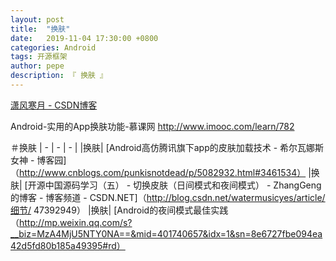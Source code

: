 ```yaml
---
layout: post
title:  "换肤"
date:   2019-11-04 17:30:00 +0800
categories: Android
tags: 开源框架
author: pepe
description: 『 换肤 』
---
```



[潇风寒月 - CSDN博客](https://blog.csdn.net/xfhy_)

Android-实用的App换肤功能-慕课网
http://www.imooc.com/learn/782

＃换肤
|  -  |  - 
|  -  |
|换肤| [Android高仿腾讯旗下app的皮肤加载技术 - 希尔瓦娜斯女神 - 博客园]（http://www.cnblogs.com/punkisnotdead/p/5082932.html#3461534）
|换肤| [开源中国源码学习（五） - 切换皮肤（日间模式和夜间模式） -  ZhangGeng的博客 - 博客频道 -  CSDN.NET]（http://blog.csdn.net/watermusicyes/article/细节/ 47392949）
|换肤| [Android的夜间模式最佳实践（http://mp.weixin.qq.com/s?__biz=MzA4MjU5NTY0NA==&mid=401740657&idx=1&sn=8e6727fbe094ea42d5fd80b185a49395#rd）


